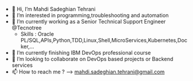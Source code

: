 - 👋 Hi, I’m Mahdi Sadeghian Tehrani
- 👀 I’m interested in programming,troubleshooting and automation
- 🌱 I’m currently working as a Senior Technical Support Engineer @Tecnotree
  - Skills : Oracle PL/SQL,APIs,Python,TDD,Linux,Shell,MicroServices,Kubernetes,Docker,...
- 🌱 I’m currently finishing IBM DevOps professional course
- 💞️ I’m looking to collaborate on DevOps based projects or Backend services
- 📫 How to reach me ? --> mahdi.sadeghian.tehrani@gmail.com

<!---
FiredPhoenixIR/FiredPhoenixIR is a ✨ special ✨ repository because its `README.md` (this file) appears on your GitHub profile.
You can click the Preview link to take a look at your changes.
--->

